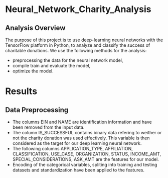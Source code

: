 # Neural_Network_Charity_Analysis

## Analysis Overview

The purpose of this project is to use deep-learning neural networks with the TensorFlow platform in Python, to analyze and classify the success of charitable donations.
We use the following methods for the analysis:

- preprocessing the data for the neural network model,
- compile train and evaluate the model,
- optimize the model.


# Results

## Data Preprocessing

- The columns EIN and NAME are identification information and have been removed from the input data.
- The column IS_SUCCESSFUL contains binary data refering to weither or not the charity donation was used effectively. This variable is then considered as the target for our deep learning neural network.
- The following columns APPLICATION_TYPE, AFFILIATION, CLASSIFICATION, USE_CASE, ORGANIZATION, STATUS, INCOME_AMT, SPECIAL_CONSIDERATIONS, ASK_AMT are the features for our model.
- Encoding of the categorical variables, spliting into training and testing datasets and standardization have been applied to the features.
